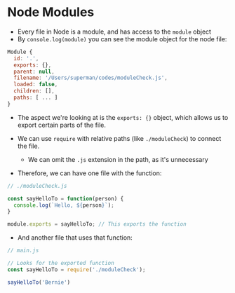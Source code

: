 # Node Modules

* Every file in Node is a module, and has access to the `module` object
* By `console.log(module)` you can see the module object for the node file:

```js
Module {
  id: '.',
  exports: {},
  parent: null,
  filename: '/Users/superman/codes/moduleCheck.js',
  loaded: false,
  children: [],
  paths: [ ... ] 
}
```

* The aspect we're looking at is the `exports: {}` object, which allows us to export certain parts of the file.

* We can use `require` with relative paths (like `./moduleCheck`) to connect the file.
  * We can omit the `.js` extension in the path, as it's unnecessary

* Therefore, we can have one file with the function:

```js
// ./moduleCheck.js

const sayHelloTo = function(person) {
  console.log(`Hello, ${person}`);
}

module.exports = sayHelloTo; // This exports the function
```

* And another file that uses that function:

```js
// main.js

// Looks for the exported function
const sayHelloTo = require('./moduleCheck');

sayHelloTo('Bernie')
```